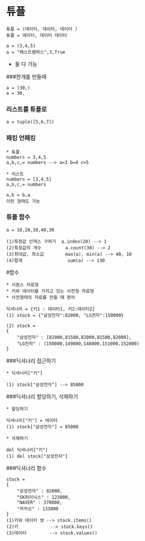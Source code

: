 # 튜플

```buildoutcfg
튜플 = (데이터, 데이터, 데이터 )
튜플 = 데이터, 데이터 데이터

a = (3,4,5)
a = "패스트캠퍼스",3,True
```
* 둘 다 가능

###한개를 만들때 
```buildoutcfg
a = (30,)
a = 30,
```

### 리스트를 튜플로
```buildoutcfg
a = tuple([5,6,7])
```

### 패킹 언패킹
```buildoutcfg
* 튜플
numbers = 3,4,5
a,b,c,= numbers --> a=3 b=4 c=5

* 리스트
numbers = [3,4,5]
a,b,c,= numbers 

a,b = b,a 
이런 형태도 가능 
```
### 튜플 함수
```buildoutcfg
a = 10,20,30,40,30

(1)특정값 인덱스 구하기  a.index(20) --> 1
(2)특정값의 개수         a.count(30) --> 2
(3)최대값, 최소값        max(a), min(a) --> 40, 10
(4)합계                 sum(a) --> 130
```

#함수
```buildoutcfg
* 시퀀스 자료형
* 키와 데이터를 가지고 있는 사전형 자료형
* 사전형태의 자료를 만들 때 편리

딕셔너리 = {키1 : 데이터1, 키2:데이터2}
(1) stock = {"삼성전자":82000, "LG전자":150000}

(2) stock = 
{
    "삼성전자" : [81000,81500,82000,81500,82000],
    "LG전자" : (150000,149000,148000,151000,152000)
}
```

###딕셔너리 접근하기
```buildoutcfg
* 딕셔너리["키"]

(1) stock["삼성전자"] --> 85000
```

###딕셔너리 할당하기, 삭제하기
```buildoutcfg
* 할당하기

딕셔너리["키"] = 데이터 
(1) stock["삼성전자"] = 85000
    
* 삭제하기

del 딕셔너리["키"]
(1) del stock["삼성전자"]    
```

###딕셔너리 함수
```buildoutcfg
stock = 
{
    "삼성전자" : 82000,
    "SK하이닉스" : 123000,
    "NAVER" : 370000,
    "카카오" : 133000 
}
(1)키와 데이터 쌍 --> stock.items()
(2)키            --> stock.keys()
(3)데이터      　 --> stock.values()
```
